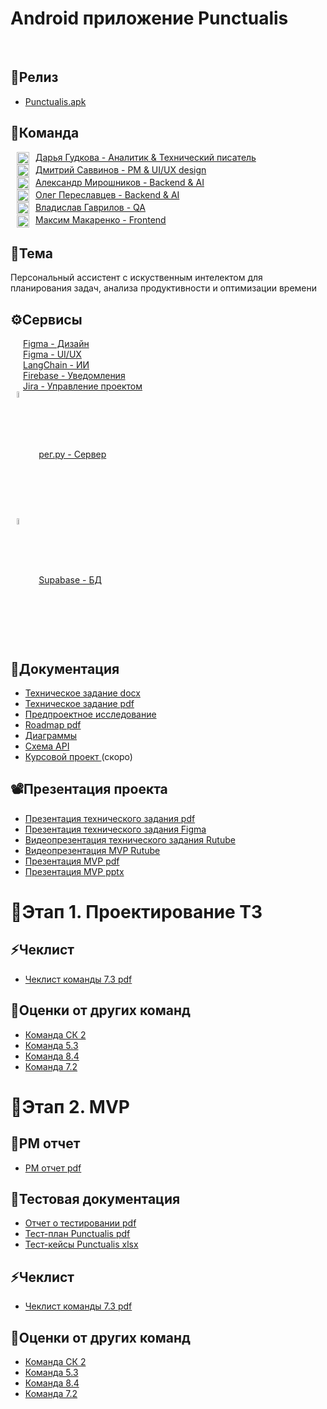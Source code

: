 # Android приложение Punctualis

</br>
<h2>🚀Релиз </h2>
<ul>
<li>
<a href="https://github.com/Vlad-gw/task-planner-app/releases/tag/Frontend">Punctualis.apk</a>
</li>
</ul>
<h2>👥Команда</h2>
<a href="https://github.com/DariaGudkova"><img src="https://i.ibb.co/zTvDYWMj/github-icon.png" alt="" width="20px" height="20px" align="center" hspace="10">Дарья Гудкова - Аналитик & Технический писатель</a> </br>
<a href="https://github.com/SavvDima"><img src="https://i.ibb.co/zTvDYWMj/github-icon.png" alt="" width="20px" height="20px" align="center" hspace="10">Дмитрий Саввинов - PM & UI/UX design</a> </br>
<a href="https://github.com/Arleqquinn"><img src="https://i.ibb.co/zTvDYWMj/github-icon.png" alt="" width="20px" height="20px" align="center" hspace="10">Александр Мирошников - Backend & AI</a> </br>
<a href="https://github.com/sgshn4"><img src="https://i.ibb.co/zTvDYWMj/github-icon.png" alt="" width="20px" height="20px" align="center" hspace="10">Олег Переславцев - Backend & AI</a> </br>
<a href="https://github.com/Vlad-gw"><img src="https://i.ibb.co/zTvDYWMj/github-icon.png" alt="" width="20px" height="20px" align="center" hspace="10">Владислав Гаврилов - QA</a> </br>
<a href="https://github.com/ASSkimos"><img src="https://i.ibb.co/zTvDYWMj/github-icon.png" alt="" width="20px" height="20px" align="center" hspace="10">Максим Макаренко - Frontend</a> </br>
<h2>📝Тема</h2>
Персональный ассистент с искуственным интелектом для планирования задач, анализа продуктивности и оптимизации времени
<h2>⚙Сервисы</h2>
<a href="https://www.figma.com/design/zKCeAk64GQ9WTa4Hp1CM9Z/Punctualis?node-id=1-3&p=f&t=7o1DZfB9tyQksf4c-0"><img src="https://i.ibb.co/Wp2DgvsN/figma-icon.png" alt="" align="center" hspace="10" style="margin-bottom: 4px">Figma - Дизайн</a> </br>
<a href="https://www.figma.com/design/zKCeAk64GQ9WTa4Hp1CM9Z/Punctualis?node-id=229-5097&p=f&t=7o1DZfB9tyQksf4c-0"><img src="https://i.ibb.co/Wp2DgvsN/figma-icon.png" alt="" align="center" hspace="10" style="margin-bottom: 4px">Figma - UI/UX</a> </br>
<a href="https://www.langchain.com/"><img src="https://i.ibb.co/x0hHg9L/langchain-icon.png" alt="" align="center" hspace="10" style="margin-bottom: 4px">LangChain - ИИ</a> </br>
<a href="https://firebase.google.com/"><img src="https://i.ibb.co/m51pcGjz/firebase-icon.png" alt="" align="center" hspace=10 style="margin-bottom: 10px">Firebase - Уведомления</a> </br>
<a href="https://assistproject.atlassian.net/jira/software/projects/SCRUM/summary?atlOrigin=eyJpIjoiNzg5MGE1MzZjOTNhNDg1NDkxZWViOWI2YTUzZGJiMmYiLCJwIjoiaiJ9"><img src="https://i.ibb.co/cc3DkwdZ/jira-1-fotor-2025032624334.png" alt="" align="center" hspace="10" style="margin-bottom: 10px">Jira - Управление проектом</a> </br>
<a href="https://www.reg.ru/"><img src="https://i.ibb.co/KcK8vvQd/3dfd240e52eed8865ecf930c966f15f8.jpg" alt="" align="center" hspace="10" style="width: 5%; height: 5%; margin-bottom: 8px">рег.ру - Сервер</a> </br>
<a href="https://supabase.com/"><img src="https://i.ibb.co/KBNZN9h/68747470733a2f2f6b696e677368756b2e76657263656c2e6170702f49636f6e732f73757061626173652e706e67.png" alt="" align="center" hspace="10" style="width: 5%; height: 5%; margin-bottom: 4px">Supabase - БД</a> </br>
<h2>📄Документация</h2>
<ul>
    <li><a href="https://github.com/Vlad-gw/task-planner-app/blob/main/documentation/%D0%A2%D0%B5%D1%85%D0%BD%D0%B8%D1%87%D0%B5%D1%81%D0%BA%D0%BE%D0%B5%20%D0%B7%D0%B0%D0%B4%D0%B0%D0%BD%D0%B8%D0%B5.docx">Техническое задание docx</a></li>
    <li><a href="https://github.com/Vlad-gw/task-planner-app/blob/main/documentation/%D0%A2%D0%B5%D1%85%D0%BD%D0%B8%D1%87%D0%B5%D1%81%D0%BA%D0%BE%D0%B5%20%D0%B7%D0%B0%D0%B4%D0%B0%D0%BD%D0%B8%D0%B5.pdf">Техническое задание pdf</a></li>
    <li><a href="https://github.com/Vlad-gw/task-planner-app/blob/main/documentation/%D0%9F%D1%80%D0%B5%D0%B4%D0%BF%D1%80%D0%BE%D0%B5%D0%BA%D1%82%D0%B5%D0%BD%D0%BE%D0%B5%20%D0%B8%D1%81%D1%81%D0%BB%D0%B5%D0%B4%D0%BE%D0%B2%D0%B0%D0%BD%D0%B8%D0%B5.pdf">Предпроектное исследование</a></li>
    <li><a href="https://github.com/Vlad-gw/task-planner-app/blob/main/documentation/Roadmap.pdf">Roadmap pdf</a></li>    
    <li><a href="https://github.com/Vlad-gw/task-planner-app/blob/main/documentation/Diagrams.pdf">Диаграммы</a></li>
    <li><a href="https://github.com/Vlad-gw/task-planner-app/blob/main/documentation/SchemeAPI.json">Схема API</a></li>
    <li><a href="https://github.com/Vlad-gw/task-planner-app">Курсовой проект </a>(скоро)</li>
</ul>
<h2>📽Презентация проекта</h2>
<ul>
    <li><a href="https://github.com/Vlad-gw/task-planner-app/blob/main/documentation/%D0%9F%D1%80%D0%B5%D0%B7%D0%B5%D0%BD%D1%82%D0%B0%D1%86%D0%B8%D1%8F%20%D0%A2%D0%97.pdf">Презентация технического задания pdf</a></li>
    <li><a href="https://www.figma.com/slides/EXWY9vpSEutWfmmiXnFBlo/Untitled?node-id=1-32&t=hxZWZDc2GPuP2EQb-0">Презентация технического задания Figma</a></li>
    <li><a href="https://rutube.ru/video/80b37bc3543881da589ceb3db90e9eba/?r=wd">Видеопрезентация технического задания Rutube </a></li>
    <li><a href="https://rutube.ru/video/f2b0bd0e06e09b594a7aa3739d8e16ef/">Видеопрезентация MVP Rutube </a></li>
    <li><a href="https://github.com/Vlad-gw/task-planner-app/blob/main/documentation/%D0%9F%D1%80%D0%B5%D0%B7%D0%B5%D0%BD%D1%82%D0%B0%D1%86%D0%B8%D1%8F%20MVP.pdf">Презентация MVP pdf</a></li>
    <li><a href="https://github.com/Vlad-gw/task-planner-app/blob/main/documentation/%D0%9F%D1%80%D0%B5%D0%B7%D0%B5%D0%BD%D1%82%D0%B0%D1%86%D0%B8%D1%8F%20MVP.pptx">Презентация MVP pptx</a></li>
</ul>
<h1>📌Этап 1. Проектирование ТЗ</h1>
<h2>⚡Чеклист</h2>
<ul>
    <li><a href="https://github.com/Vlad-gw/task-planner-app/blob/main/documentation/Punctualis%20%D0%A7%D0%B5%D0%BA%D0%BB%D0%B8%D1%81%D1%82%201.pdf">Чеклист команды 7.3 pdf</a></li>
</ul>
<h2>💯Оценки от других команд</h2>
<ul>
    <li><a href="https://github.com/anya-ananasss/Defense-Discover/blob/main/Documentation/%D0%A7%D0%B5%D0%BA%D0%BB%D0%B8%D1%81%D1%82%20(%D0%A1%D0%9A%2C%202%20%D0%B3%D1%80%D1%83%D0%BF%D0%BF%D0%B0).pdf">Команда СК 2</a></li>
    <li><a href="https://github.com/ReflectAppTP/documentation/blob/main/%D0%A7%D0%B5%D0%BA%20%D0%BB%D0%B8%D1%81%D1%82.pdf">Команда 5.3</a></li>
    <li><a href="https://github.com/nmasalkin/Project-work/blob/main/%D0%A7%D0%B5%D0%BA-%D0%BB%D0%B8%D1%81%D1%82/%D0%9A%D1%80%D0%BE%D1%81%D1%81-%D0%BF%D1%80%D0%BE%D0%B2%D0%B5%D1%80%D0%BA%D0%B0.pdf">Команда 8.4</a></li>
    <li><a href="https://github.com/ReflectAppTP/documentation/blob/main/%D0%A7%D0%B5%D0%BA%20%D0%BB%D0%B8%D1%81%D1%82.pdf">Команда 7.2</a></li>
</ul>
<h1>📌Этап 2. MVP</h1>
<h2>📜PM отчет</h2>
<ul>
    <li><a href="https://github.com/Vlad-gw/task-planner-app/blob/main/documentation/PM%20%D0%BE%D1%82%D1%87%D0%B5%D1%82.pdf">PM отчет pdf</a></li>
</ul>
<h2>📄Тестовая документация</h2>
<ul>
    <li><a href="https://github.com/Vlad-gw/task-planner-app/blob/main/documentation/%D0%9E%D1%82%D1%87%D0%B5%D1%82%20%D0%BE%20%D1%82%D0%B5%D1%81%D1%82%D0%B8%D1%80%D0%BE%D0%B2%D0%B0%D0%BD%D0%B8%D0%B8.pdf">Отчет о тестировании pdf</a></li>
    <li><a href="https://github.com/Vlad-gw/task-planner-app/blob/main/documentation/%D0%A2%D0%B5%D1%81%D1%82-%D0%BF%D0%BB%D0%B0%D0%BD%20Punctualis.pdf">Тест-план Punctualis pdf</a></li>
    <li><a href="https://github.com/Vlad-gw/task-planner-app/blob/main/documentation/%D0%A2%D0%B5%D1%81%D1%82-%D0%BA%D0%B5%D0%B8%CC%86%D1%81%D1%8B%20Punctualis.xlsx">Тест-кейсы Punctualis xlsx</a></li>
</ul>
<h2>⚡Чеклист</h2>
<ul>
    <li><a href="https://github.com/Vlad-gw/task-planner-app/blob/main/documentation/%D0%A2%D0%9F%20%D0%A7%D0%B5%D0%BA%D0%BB%D0%B8%D1%81%D1%82%202%20%D1%8D%D1%82%D0%B0%D0%BF.pdf">Чеклист команды 7.3 pdf</a></li>
</ul>
<h2>💯Оценки от других команд</h2>
<ul>
    <li><a href="https://github.com/anya-ananasss/Defense-Discover/blob/main/Documentation/%D0%A2%D0%9F.%20%D0%A7%D0%B5%D0%BA%D0%BB%D0%B8%D1%81%D1%82%202%20%D1%8D%D1%82%D0%B0%D0%BF.pdf"> Команда СК 2</a></li>
    <li><a href="https://github.com/Pocket-Health/Backend-Development"> Команда 5.3</a></li>
    <li><a href="https://github.com/nmasalkin/Project-work/tree/main"> Команда 8.4</a></li>
    <li><a href="https://github.com/ReflectAppTP/documentation/blob/main/%D0%A7%D0%B5%D0%BA%20%D0%9B%D0%B8%D1%81%D1%82%202%20MVP.pdf"> Команда 7.2</a></li>
</ul>